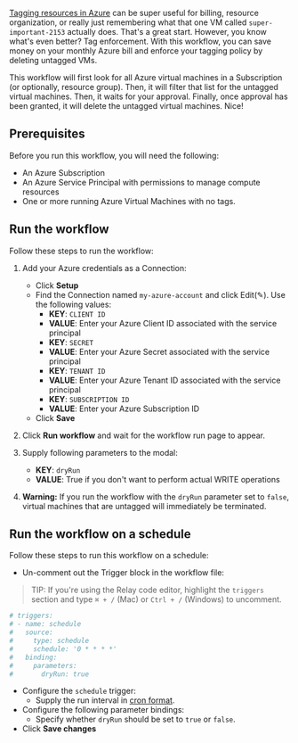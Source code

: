 [Tagging resources in
Azure](https://docs.microsoft.com/en-us/azure/cloud-adoption-framework/decision-guides/resource-tagging/?toc=/azure/azure-resource-manager/management/toc.json)
can be super useful for billing, resource organization, or really just remembering what that one VM called `super-important-2153` actually does. That's a great
start. However, you know what's even better? Tag enforcement. With this workflow, you can save money on your monthly Azure bill and enforce your tagging policy
by deleting untagged VMs. 

This workflow will first look for all Azure virtual machines in a Subscription (or optionally, resource group). Then, it will filter that list for the untagged
virtual machines. Then, it waits for your approval. Finally, once approval has been granted, it will delete the untagged virtual machines. Nice!

## Prerequisites

Before you run this workflow, you will need the following:  
- An Azure Subscription  
- An Azure Service Principal with permissions to manage compute resources  
- One or more running Azure Virtual Machines with no tags.  

## Run the workflow  
 
Follow these steps to run the workflow:  
1. Add your Azure credentials as a Connection:  
   - Click **Setup**  
   - Find the Connection named `my-azure-account` and click Edit(✎). Use the following values:  
      - **KEY**: `CLIENT ID`  
      - **VALUE**: Enter your Azure Client ID associated with the service principal  
      - **KEY**: `SECRET`  
      - **VALUE**: Enter your Azure Secret associated with the service principal  
      - **KEY**: `TENANT ID`  
      - **VALUE**: Enter your Azure Tenant ID associated with the service principal    
      - **KEY**: `SUBSCRIPTION ID`  
      - **VALUE**: Enter your Azure Subscription ID   
   - Click **Save**  

2. Click **Run workflow** and wait for the workflow run page to appear.  
3. Supply following parameters to the modal:  
   - **KEY**: `dryRun`  
   - **VALUE**: True if you don't want to perform actual WRITE operations  

4. **Warning:** If you run the workflow with the `dryRun` parameter set to `false`, virtual machines that are untagged will immediately be terminated.  

## Run the workflow on a schedule  

Follow these steps to run this workflow on a schedule:  
-  Un-comment out the Trigger block in the workflow file:  

> TIP: If you're using the Relay code editor, highlight the `triggers` section and type `⌘ + /` (Mac) or `Ctrl + /` (Windows) to uncomment.  

```yaml
# triggers:
# - name: schedule
#   source:
#     type: schedule
#     schedule: '0 * * * *'
#   binding:
#     parameters:
#       dryRun: true
```

-  Configure the `schedule` trigger:  
   - Supply the run interval in [cron format](https://crontab.guru/).  
-  Configure the following parameter bindings:  
   - Specify whether `dryRun` should be set to `true` or `false`.  
-  Click **Save changes**